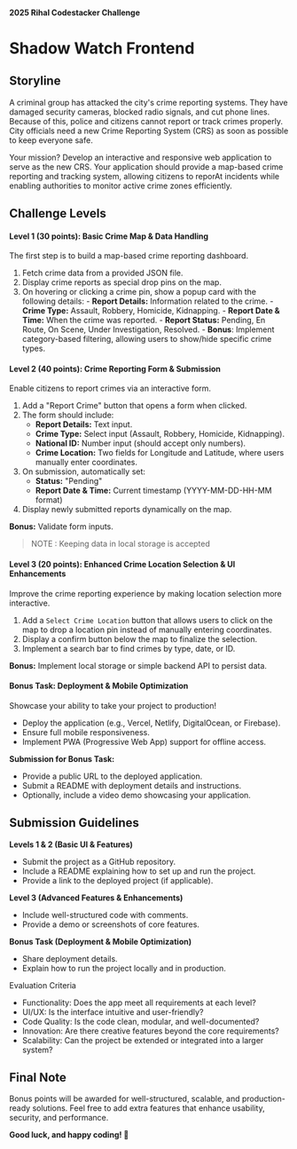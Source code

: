 #### 2025 Rihal Codestacker Challenge

# Shadow Watch Frontend

## Storyline

A criminal group has attacked the city's crime reporting systems. They have damaged security cameras, blocked radio signals, and cut phone lines. Because of this, police and citizens cannot report or track crimes properly. City officials need a new Crime Reporting System (CRS) as soon as possible to keep everyone safe.

Your mission? Develop an interactive and responsive web application to serve as the new CRS. Your application should provide a map-based crime reporting and tracking system, allowing citizens to reporAt incidents while enabling authorities to monitor active crime zones efficiently.

## Challenge Levels

#### Level 1 (30 points): Basic Crime Map & Data Handling

The first step is to build a map-based crime reporting dashboard.

1.  Fetch crime data from a provided JSON file.
2.  Display crime reports as special drop pins on the map.
3.  On hovering or clicking a crime pin, show a popup card with the following details: - **Report Details:** Information related to the crime. - **Crime Type:** Assault, Robbery, Homicide, Kidnapping. - **Report Date & Time:** When the crime was reported. - **Report Status:** Pending, En Route, On Scene, Under Investigation, Resolved. -
    **Bonus**: Implement category-based filtering, allowing users to show/hide specific crime types.

#### Level 2 (40 points): Crime Reporting Form & Submission

Enable citizens to report crimes via an interactive form.

1.  Add a "Report Crime" button that opens a form when clicked.
2.  The form should include:
    - **Report Details:** Text input.
    - **Crime Type:** Select input (Assault, Robbery, Homicide, Kidnapping).
    - **National ID:** Number input (should accept only numbers).
    - **Crime Location:** Two fields for Longitude and Latitude, where users manually enter coordinates.
3.  On submission, automatically set:
    - **Status:** "Pending"
    - **Report Date & Time:** Current timestamp (YYYY-MM-DD-HH-MM format)
4.  Display newly submitted reports dynamically on the map.

**Bonus:** Validate form inputs.

> NOTE : Keeping data in local storage is accepted

#### Level 3 (20 points): Enhanced Crime Location Selection & UI Enhancements

Improve the crime reporting experience by making location selection more interactive.

1.  Add a `Select Crime Location` button that allows users to click on
    the map to drop a location pin instead of manually entering
    coordinates.
2.  Display a confirm button below the map to finalize the selection.
3.  Implement a search bar to find crimes by type, date, or ID.

**Bonus:** Implement local storage or simple backend API to persist data.

#### Bonus Task: Deployment & Mobile Optimization

Showcase your ability to take your project to production!

- Deploy the application (e.g., Vercel, Netlify, DigitalOcean, or Firebase).
- Ensure full mobile responsiveness.
- Implement PWA (Progressive Web App) support for offline access.

**Submission for Bonus Task:**

- Provide a public URL to the deployed application.
- Submit a README with deployment details and instructions.
- Optionally, include a video demo showcasing your application.

## Submission Guidelines

**Levels 1 & 2 (Basic UI & Features)**

- Submit the project as a GitHub repository.
- Include a README explaining how to set up and run the project.
- Provide a link to the deployed project (if applicable).

**Level 3 (Advanced Features & Enhancements)**

- Include well-structured code with comments.
- Provide a demo or screenshots of core features.

**Bonus Task (Deployment & Mobile Optimization)**

- Share deployment details.
- Explain how to run the project locally and in production.

Evaluation Criteria

- Functionality: Does the app meet all requirements at each level?
- UI/UX: Is the interface intuitive and user-friendly?
- Code Quality: Is the code clean, modular, and well-documented?
- Innovation: Are there creative features beyond the core requirements?
- Scalability: Can the project be extended or integrated into a larger
  system?

## Final Note

Bonus points will be awarded for well-structured, scalable, and production-ready solutions. Feel free to add extra features that enhance usability, security, and performance.

**Good luck, and happy coding! 🚀**